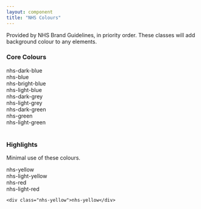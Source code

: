 ```yaml
---
layout: component
title: "NHS Colours"
---
```


Provided by NHS Brand Guidelines, in priority order. These classes will add background colour to any elements.

### Core Colours

<div class="colour-block">    
<div class="colour nhs-dark-blue">nhs-dark-blue</div>
<div class="colour nhs-blue">nhs-blue</div>
<div class="colour nhs-bright-blue">nhs-bright-blue</div>
<div class="colour nhs-light-blue">nhs-light-blue</div>
</div>
<div class="colour-block">
<div class="colour nhs-dark-grey">nhs-dark-grey</div>
<div class="colour nhs-light-grey">nhs-light-grey</div>
</div>
<div class="colour-block">
<div class="colour nhs-dark-green">nhs-dark-green</div>
<div class="colour nhs-green">nhs-green</div>
<div class="colour nhs-light-green">nhs-light-green</div>
</div>
<br />

### Highlights

Minimal use of these colours.

<div class="colour-block">
    <div class="colour nhs-yellow">nhs-yellow</div>
    <div class="colour nhs-light-yellow">nhs-light-yellow</div>
</div>
<div class="colour-block">
    <div class="colour nhs-red">nhs-red</div>
    <div class="colour nhs-light-red">nhs-light-red</div>
</div>

`<div class="nhs-yellow">nhs-yellow</div>`
